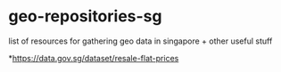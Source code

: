 # geo-repositories-sg
list of resources for gathering geo data in singapore + other useful stuff

*https://data.gov.sg/dataset/resale-flat-prices
